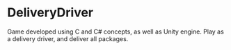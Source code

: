 # DeliveryDriver
Game developed using C and C# concepts, as well as Unity engine. Play as a delivery driver, and deliver all packages.

